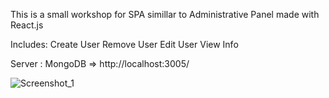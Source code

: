 This is a small workshop for SPA simillar to Administrative Panel made with React.js

Includes: 
Create User
Remove  User 
Edit  User
View Info 

Server : MongoDB => http://localhost:3005/

![Screenshot_1](https://user-images.githubusercontent.com/103639205/224543003-bbf89358-29a4-4cf6-9dcb-02e704afa188.png)
